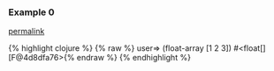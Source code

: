 ### Example 0
[permalink](#example-0)

{% highlight clojure %}
{% raw %}
user=> (float-array [1 2 3])
#<float[] [F@4d8dfa76>{% endraw %}
{% endhighlight %}


